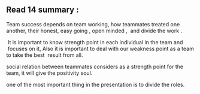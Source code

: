 ## Read 14 summary : 

Team success depends on team working, how teammates treated one another, their honest, easy going , open minded ,  and divide the work .

 It is important to know strength point in each individual in the team and  focuses on it, Also it is important to deal with our weakness point as a team to take the best  result from all. 

social relation between teammates considers as a strength point for the team, it will give the positivity soul.

one of the most important thing in the presentation is to divide the roles.